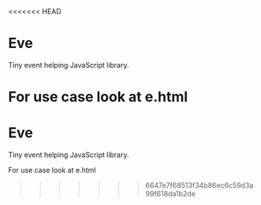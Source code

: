 <<<<<<< HEAD
# Eve

Tiny event helping JavaScript library.

For use case look at e.html
=======
# Eve

Tiny event helping JavaScript library.

For use case look at e.html
>>>>>>> 6647e7f68513f34b86ec6c59d3a99f618da1b2de
